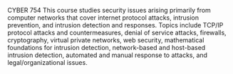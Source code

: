 CYBER 754
This course studies security issues arising primarily from computer networks that cover internet protocol attacks, intrusion prevention, and intrusion detection and responses. Topics include TCP/IP protocol attacks and countermeasures, denial of service attacks, firewalls, cryptography, virtual private networks, web security, mathematical foundations for intrusion detection, network-based and host-based intrusion detection, automated and manual response to attacks, and legal/organizational issues.

